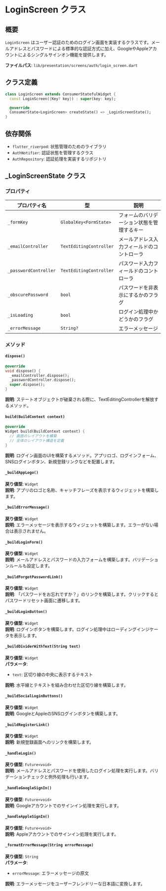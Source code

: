 # LoginScreen クラス

## 概要
`LoginScreen` はユーザー認証のためのログイン画面を実装するクラスです。メールアドレスとパスワードによる標準的な認証方式に加え、GoogleやAppleアカウントによるシングルサインオン機能を提供します。

**ファイルパス**: `lib/presentation/screens/auth/login_screen.dart`

## クラス定義
```dart
class LoginScreen extends ConsumerStatefulWidget {
  const LoginScreen({Key? key}) : super(key: key);

  @override
  ConsumerState<LoginScreen> createState() => _LoginScreenState();
}
```

## 依存関係
- `flutter_riverpod`: 状態管理のためのライブラリ
- `AuthNotifier`: 認証状態を管理するクラス
- `AuthRepository`: 認証処理を実装するリポジトリ

## _LoginScreenState クラス

### プロパティ
| プロパティ名 | 型 | 説明 |
|------------|-------|------|
| `_formKey` | `GlobalKey<FormState>` | フォームのバリデーション状態を管理するキー |
| `_emailController` | `TextEditingController` | メールアドレス入力フィールドのコントローラ |
| `_passwordController` | `TextEditingController` | パスワード入力フィールドのコントローラ |
| `_obscurePassword` | `bool` | パスワードを非表示にするかのフラグ |
| `_isLoading` | `bool` | ログイン処理中かどうかのフラグ |
| `_errorMessage` | `String?` | エラーメッセージ |

### メソッド

#### `dispose()`
```dart
@override
void dispose() {
  _emailController.dispose();
  _passwordController.dispose();
  super.dispose();
}
```
**説明**: ステートオブジェクトが破棄される際に、TextEditingControllerを解放するメソッド。

#### `build(BuildContext context)`
```dart
@override
Widget build(BuildContext context) {
  // 画面のレイアウトを構築
  // 全体のレイアウト構造を定義
}
```
**説明**: ログイン画面のUIを構築するメソッド。アプリロゴ、ログインフォーム、SNSログインボタン、新規登録リンクなどを配置します。

#### `_buildAppLogo()`
**戻り値型**: `Widget`  
**説明**: アプリのロゴと名称、キャッチフレーズを表示するウィジェットを構築します。

#### `_buildErrorMessage()`
**戻り値型**: `Widget`  
**説明**: エラーメッセージを表示するウィジェットを構築します。エラーがない場合は表示されません。

#### `_buildLoginForm()`
**戻り値型**: `Widget`  
**説明**: メールアドレスとパスワードの入力フォームを構築します。バリデーションルールも設定します。

#### `_buildForgotPasswordLink()`
**戻り値型**: `Widget`  
**説明**: 「パスワードをお忘れですか？」のリンクを構築します。クリックするとパスワードリセット画面に遷移します。

#### `_buildLoginButton()`
**戻り値型**: `Widget`  
**説明**: ログインボタンを構築します。ログイン処理中はローディングインジケータを表示します。

#### `_buildDividerWithText(String text)`
**戻り値型**: `Widget`  
**パラメータ**:
- `text`: 区切り線の中央に表示するテキスト

**説明**: 水平線とテキストを組み合わせた区切り線を構築します。

#### `_buildSocialLoginButtons()`
**戻り値型**: `Widget`  
**説明**: GoogleとAppleのSNSログインボタンを構築します。

#### `_buildRegisterLink()`
**戻り値型**: `Widget`  
**説明**: 新規登録画面へのリンクを構築します。

#### `_handleLogin()`
**戻り値型**: `Future<void>`  
**説明**: メールアドレスとパスワードを使用したログイン処理を実行します。バリデーションチェックと例外処理も行います。

#### `_handleGoogleSignIn()`
**戻り値型**: `Future<void>`  
**説明**: Googleアカウントでのサインイン処理を実行します。

#### `_handleAppleSignIn()`
**戻り値型**: `Future<void>`  
**説明**: Appleアカウントでのサインイン処理を実行します。

#### `_formatErrorMessage(String errorMessage)`
**戻り値型**: `String`  
**パラメータ**:
- `errorMessage`: エラーメッセージの原文

**説明**: エラーメッセージをユーザーフレンドリーな日本語に変換します。